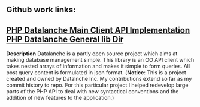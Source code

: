 ## Github work links:
[PHP Datalanche Main Client API Implementation](https://github.com/datalanche/php-datalanche/blob/master/lib/DLClient.php)
[PHP Datalanche General lib Dir](https://github.com/datalanche/php-datalanche/tree/master/lib)
----
**Description**
Datalanche is a partly open source project which aims at making database 
management simple. This library is an OO API client which takes nested 
arrays of information and makes it simple to form queries. 
All post query content is formulated in json format.
(**Notice**: This is a project created and owned by Datalnche Inc. 
My contributions extend so far as my commit history to repo.
For this particular project I helped redevelop large parts of
the PHP API to deal with new syntactical conventions and the
addition of new features to the application.)